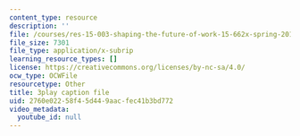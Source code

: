 ```yaml
---
content_type: resource
description: ''
file: /courses/res-15-003-shaping-the-future-of-work-15-662x-spring-2016/2760e02258f45d449aacfec41b3bd772_l-bSkqJ6ytE.vtt
file_size: 7301
file_type: application/x-subrip
learning_resource_types: []
license: https://creativecommons.org/licenses/by-nc-sa/4.0/
ocw_type: OCWFile
resourcetype: Other
title: 3play caption file
uid: 2760e022-58f4-5d44-9aac-fec41b3bd772
video_metadata:
  youtube_id: null
---
```

